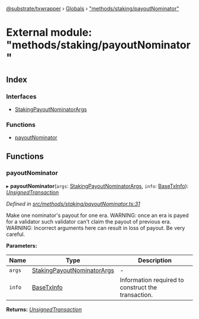 [@substrate/txwrapper](../README.md) › [Globals](../globals.md) › ["methods/staking/payoutNominator"](_methods_staking_payoutnominator_.md)

# External module: "methods/staking/payoutNominator"

## Index

### Interfaces

* [StakingPayoutNominatorArgs](../interfaces/_methods_staking_payoutnominator_.stakingpayoutnominatorargs.md)

### Functions

* [payoutNominator](_methods_staking_payoutnominator_.md#payoutnominator)

## Functions

###  payoutNominator

▸ **payoutNominator**(`args`: [StakingPayoutNominatorArgs](../interfaces/_methods_staking_payoutnominator_.stakingpayoutnominatorargs.md), `info`: [BaseTxInfo](../interfaces/_util_types_.basetxinfo.md)): *[UnsignedTransaction](../interfaces/_util_types_.unsignedtransaction.md)*

*Defined in [src/methods/staking/payoutNominator.ts:31](https://github.com/paritytech/txwrapper/blob/2ef02a5/src/methods/staking/payoutNominator.ts#L31)*

Make one nominator's payout for one era.
WARNING: once an era is payed for a validator such validator can't claim the
payout of previous era.
WARNING: Incorrect arguments here can result in loss of payout. Be very careful.

**Parameters:**

Name | Type | Description |
------ | ------ | ------ |
`args` | [StakingPayoutNominatorArgs](../interfaces/_methods_staking_payoutnominator_.stakingpayoutnominatorargs.md) | - |
`info` | [BaseTxInfo](../interfaces/_util_types_.basetxinfo.md) | Information required to construct the transaction.  |

**Returns:** *[UnsignedTransaction](../interfaces/_util_types_.unsignedtransaction.md)*
